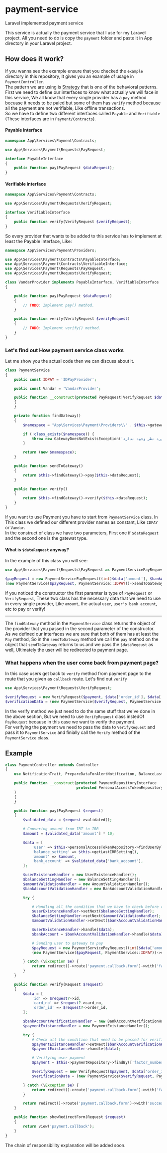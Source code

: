 # payment-service
Laravel implemented payment service 

This service is actually the payment service that I use for my Laravel project.
All you need to do is copy the ``payment`` folder and paste it in App directory in your Laravel project.

## How does it work?

If you wanna see the example ensure that you checked the ``example`` directory in this repository, It gives you an example of usage in ``PaymentController``.
<br>
The pattern we are using is [Strategy](https://refactoring.guru/design-patterns/strategy) that is one of the behavioral patterns. <br>
First we need to define our interfaces to know what actually we will face in this service, We all know that every single provider has a ``pay`` method becuase it needs to be paied but some of them has ``verify`` method because all the payment are not verifiable, Like offline transactions. <br>
So we have to define two different interfaces called ``Payable`` and ``Verifiable`` (These interfaces are in ``Payment/Contracts``).

#### Payable interface
```php
namespace App\Services\Payment\Contracts;

use App\Services\Payment\Requests\PayRequest;

interface PayableInterface
{
    public function pay(PayRequest $dataRequest);
}
```

#### Verifiable interface
```php
namespace App\Services\Payment\Contracts;

use App\Services\Payment\Requests\VerifyRequest;

interface VerifiableInterface
{
    public function verify(VerifyRequest $verifyRequest);
}
```
So every provider that wants to be added to this service has to implement at least the Payable interface, Like:
```php
namespace App\Services\Payment\Providers;

use App\Services\Payment\Contracts\PayableInterface;
use App\Services\Payment\Contracts\VerifiableInterface;
use App\Services\Payment\Requests\PayRequest;
use App\Services\Payment\Requests\VerifyRequest;

class VandarProvider implements PayableInterface, VerifiableInterface
{

    public function pay(PayRequest $dataRequest)
    {
        // TODO: Implement pay() method.
    }

    public function verify(VerifyRequest $verifyRequest)
    {
        // TODO: Implement verify() method.
    }
}
```

### Let's find out How payment service class works

Let me show you the actual code then we can discuss about it.

```php
class PaymentService
{
    public const IDPAY = 'IDPayProvider';

    public const Vandar = 'VandarProvider';

    public function __construct(protected PayRequest|VerifyRequest $dataRequest, protected string $gateway = self::IDPAY)
    {
    }

    private function findGateway()
    {
        $namespace = "App\Services\Payment\Providers\\" . $this->gateway;

        if (!class_exists($namespace)) {
            throw new GatewayDoesNotExistsException('درگاه مورد نظر وجود ندارد');
        }

        return (new $namespace);
    }

    public function sendToGateway()
    {
        return $this->findGateway()->pay($this->dataRequest);
    }

    public function verify()
    {
        return $this->findGateway()->verify($this->dataRequest);
    }
}

```

If you want to use Payment you have to start from ``PaymentService`` class. In This class we defined our different provider names as constant, Like ``IDPAY`` or ``Vandar``. <br>
In the construct of class we have two parameters, First one if ``$dataRequest`` and the second one is the gatewat type. <br>
#### What is ``$dataRequest`` anyway?
In the example of this class you will see:
```php
use App\Services\Payment\Requests\PayRequest as PaymentServicePayRequest;

$payRequest = new PaymentServicePayRequest((int)$data['amount'], $bankAccount, $data['user']);
(new PaymentService($payRequest, PaymentService::IDPAY))->sendToGateway();
```
If you noticed the constructor the first paramter is type of ``PayRequest`` or ``VerifyRequest``, These two class has the necessary data that we need to use in every single provider, Like ``amount``, the actual ``user``, ``user's bank account``, etc to pay or verify!<br>

<hr>

The ``findGateway`` method in the ``PaymentService`` class returns the object of the provider that you passed in the second parameter of the constructor. <br>
As we defined our interfaces we are sure that both of them has at least the ``Pay`` method, So in the ``sendToGateway`` method we call the ``pay`` method on the object that ``sendToGateway`` returns to us and we pass the ``$dataReqeust`` as well, Ultimately the user will be redirected to payment page. <br>

### What happens when the user come back from payment page?
In this case users get back to ``verify`` method from payment page to the route that you given as ``callback`` route. Let's find out ``verify`` <br>

```php
use App\Services\Payment\Requests\VerifyRequest;

$verifyRequest = new VerifyRequest($payment, $data['order_id'], $data['card_no'], $data['id']);
$verificationData = (new PaymentService($verifyRequest, PaymentService::IDPAY))->verify();
```
In the verify method we just need to do the same stuff that we've done in the above section, But we need to use ``VerifyRequest`` class instedOf ``PayReuqest`` because in this case we want to verify the payment. <br>
For verifying the payment we need to pass the data to ``VerifyRequest`` and pass it to ``PaymentService`` and finially call the ``Verify`` method of the ``PaymentService`` class.

## Example

```php
class PaymentController extends Controller
{
    use NotificationTrait, PrepareDataForAlertNotification, BalanceLastSetting;

    public function __construct(protected PaymentRepositoryInterface             $paymentRepository,
                                protected PersonalAccessTokenRepositoryInterface $personalAccessTokenRepository,
    )
    {
    }

    public function pay(PayRequest $request)
    {
        $validated_data = $request->validated();

        # Convering amount from IRT to IRR
        $amount = $validated_data['amount'] * 10;

        $data = [
            'user' => $this->personalAccessTokenRepository->findUserByToken($validated_data['token']),
            'balance_setting' => $this->getLastIRRSetting(),
            'amount' => $amount,
            'bank_account' => $validated_data['bank_account'],
        ];

        $userExistenceHandler = new UserExistenceHandler();
        $balanceSettingHandler = new BalanceSettingHandler();
        $amountValidationHandler = new AmountValidationHandler();
        $bankAccountValidationHandler = new BankAccountValidationHandler();

        try {

            # Handling all the condition that we have to check before redirecting user to pay
            $userExistenceHandler->setNext($balanceSettingHandler);
            $balanceSettingHandler->setNext($amountValidationHandler);
            $amountValidationHandler->setNext($bankAccountValidationHandler);

            $userExistenceHandler->handle($data);
            $bankAccount = $bankAccountValidationHandler->handle($data);

            # Sending user to gateway to pay
            $payRequest = new PaymentServicePayRequest((int)$data['amount'], $bankAccount, $data['user']);
            (new PaymentService($payRequest, PaymentService::IDPAY))->sendToGateway();

        } catch (\Exception $e) {
            return redirect()->route('payment.callback.form')->with('failed', $e->getMessage());
        }
    }

    public function verify(Request $request)
    {
        $data = [
            'id' => $request?->id,
            'card_no' => $request?->card_no,
            'order_id' => $request?->order_id,
        ];

        $bankAccountVerificationHandler = new BankAccountVerificationHandler();
        $paymentExistanceHandler = new PaymentExistanceHandler();

        try {
            # Check all the condition that need to be passed for verification
            $paymentExistanceHandler->setNext($bankAccountVerificationHandler);
            $paymentExistanceHandler->handle($data);

            # Verifying user payment
            $payment = $this->paymentRepository->findBy(['factor_number' => $data['order_id']], null, 'first');

            $verifyRequest = new VerifyRequest($payment, $data['order_id'], $data['card_no'], $data['id']);
            $verificationData = (new PaymentService($verifyRequest, PaymentService::IDPAY))->verify();

        } catch (\Exception $e) {
            return redirect()->route('payment.callback.form')->with('failed', $e->getMessage());
        }

        return redirect()->route('payment.callback.form')->with('success', 'پرداخت با موفقیت انجام شد');
    }

    public function showRedirectForm(Request $request)
    {
        return view('payment.callback');
    }
}
```

The chain of responsibility explanation will be added soon.